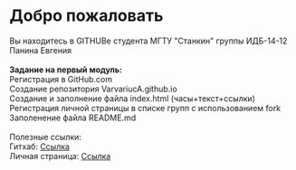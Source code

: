 # Добро пожаловать
Вы находитесь в GITHUBе студента МГТУ "Станкин" группы ИДБ-14-12 Панина Евгения
<br>
<br>
<strong>Задание на первый модуль:</strong>
<br>
Регистрация в GitHub.com
<br>
Создание репозитория VarvariucA.github.io
<br>
Создание и заполнение файла index.html (часы+текст+ссылки)
<br>
Регистрация личной страницы в списке групп с использованием fork
<br>
Заполенение файла README.md
<br>
<br>
Полезные ссылки:
<br>
Гитхаб: [Ссылка](https://github.com/VarvariucA/VarvariucA.github.io)
<br>
Личная страница: [Ссылка](https://VarvariucA.github.io)
